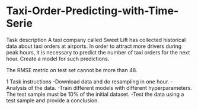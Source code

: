 # Taxi-Order-Predicting-with-Time-Serie

Task description
A taxi company called Sweet Lift has collected historical data about taxi orders at airports. In order to attract more drivers during peak hours, it is necessary to predict the number of taxi orders for the next hour. Create a model for such predictions.

The RMSE metric on test set cannot be more than 48.

1  Task instructions
-Download data and do resampling in one hour.
-Analysis of the data.
-Train different models with different hyperparameters. The test sample must be 10% of the initial dataset.
-Test the data using a test sample and provide a conclusion.
